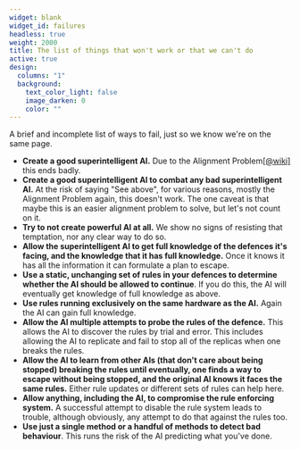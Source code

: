 ```yaml
---
widget: blank
widget_id: failures
headless: true
weight: 2000
title: The list of things that won't work or that we can't do
active: true
design:
  columns: "1"
  background:
    text_color_light: false
    image_darken: 0
    color: ""
---
```


A brief and incomplete list of ways to fail, just so we know we're on the same page.

 - **Create a good superintelligent AI.**  Due to the Alignment Problem[\[@wiki\]](https://en.wikipedia.org/wiki/AI_alignment) this ends badly.
 - **Create a good superintelligent AI to combat any bad superintelligent AI.**  At the risk of saying "See above", for various reasons, mostly the Alignment Problem again, this doesn't work.  The one caveat is that maybe this is an easier alignment problem to solve, but let's not count on it.
 - **Try to not create powerful AI at all.**  We show no signs of resisting that temptation, nor any clear way to do so.
 - **Allow the superintelligent AI to get full knowledge of the defences it's facing, and the knowledge that it has full knowledge.**  Once it knows it has all the information it can formulate a plan to escape.
 - **Use a static, unchanging set of rules in your defences to determine whether the AI should be allowed to continue**.  If you do this, the AI will eventually get knowledge of full knowledge as above.
 - **Use rules running exclusively on the same hardware as the AI.**  Again the AI can gain full knowledge.
 - **Allow the AI multiple attempts to probe the rules of the defence.**  This allows the AI to discover the rules by trial and error.  This includes allowing the AI to replicate and fail to stop all of the replicas when one breaks the rules.
 - **Allow the AI to learn from other AIs (that don't care about being stopped) breaking the rules until eventually, one finds a way to escape without being stopped, and the original AI knows it faces the same rules.**  Either rule updates or different sets of rules can help here.
 - **Allow anything, including the AI, to compromise the rule enforcing system.**  A successful attempt to disable the rule system leads to trouble, although obviously, any attempt to do that against the rules too.
 - **Use just a single method or a handful of methods to detect bad behaviour**.  This runs the risk of the AI predicting what you've done.
